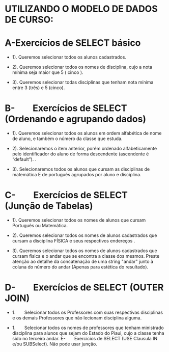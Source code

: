 # UTILIZANDO O MODELO DE DADOS DE CURSO:

# A-Exercícios de SELECT básico                              

* 1). Queremos selecionar todos os alunos cadastrados.

* 2). Queremos selecionar todos os nomes de disciplina, cujo a nota mínima seja maior que 5 ( cinco ).

* 3). Queremos selecionar todas disciplinas que tenham nota mínima entre 3 (três) e 5 (cinco).

# B-    Exercícios de SELECT (Ordenando e agrupando dados)

* 1). Queremos selecionar todos os alunos em ordem alfabética de nome de aluno, e também o número da classe que estuda.

* 2). Selecionaremos o item anterior, porém ordenado alfabeticamente pelo identificador do aluno de forma descendente  (ascendente é “default”). .

* 3). Selecionaremos  todos os alunos que cursam as disciplinas de matemática E de português agrupados por aluno e disciplina.

# C-    Exercícios de SELECT (Junção de Tabelas)

* 1). Queremos selecionar todos os nomes de alunos que cursam Português ou Matemática.

* 2). Queremos selecionar todos os nomes de alunos cadastrados que cursam  a disciplina FÍSICA e seus respectivos endereços .

* 3). Queremos selecionar todos os nomes de alunos cadastrados que cursam física e o andar que se encontra a classe dos mesmos.
Preste atenção ao detalhe da concatenação de uma string "andar" junto à coluna do número do andar (Apenas para estética do resultado).


# D-    Exercícios de SELECT (OUTER JOIN)

* 1.    Selecionar todos os Professores com suas respectivas disciplinas e os demais Professores que não lecionam disciplina alguma.

* 1.    Selecionar todos os nomes de professores que tenham ministrado disciplina para alunos que sejam do Estado do Piaui,
cujo a classe tenha sido no terceiro andar.
 E-    Exercícios de SELECT (USE Clausula IN e/ou SUBSelect).
Não pode usar junção.
